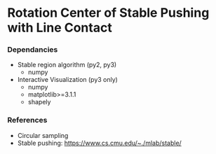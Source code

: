 # Rotation Center of Stable Pushing with Line Contact

### Dependancies

- Stable region algorithm (py2, py3)
  - numpy
- Interactive Visualization (py3 only)
  - numpy
  - matplotlib>=3.1.1
  - shapely

### References

- Circular sampling
- Stable pushing: https://www.cs.cmu.edu/~./mlab/stable/
